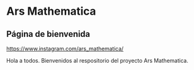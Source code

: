 # Ars Mathematica
## Página de bienvenida

https://www.instagram.com/ars_mathematica/

Hola a todos. Bienvenidos al respositorio del proyecto Ars Mathematica.
